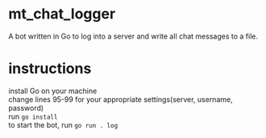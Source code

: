 # mt_chat_logger

A bot written in Go to log into a server and write all chat messages to a file.

# instructions
install Go on your machine<br>
change lines 95-99 for your appropriate settings(server, username, password)<br>
run `go install`<br>
to start the bot, run `go run . log`
